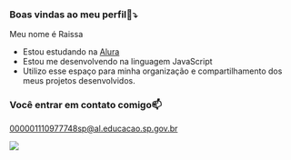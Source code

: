 ### Boas vindas ao meu perfil💚⤵️

Meu nome é Raissa

- Estou estudando na [Alura](https://www.alura.com.br)
- Estou me desenvolvendo na linguagem JavaScript
- Utilizo esse espaço para minha organização e compartilhamento dos meus projetos desenvolvidos.

 ### Você entrar em contato comigo📫

 000001110977748sp@al.educacao.sp.gov.br



![](https://media1.tenor.com/m/Gdn4ti2PGTkAAAAC/tu-meri-batak-m-tera-billa.gif)
